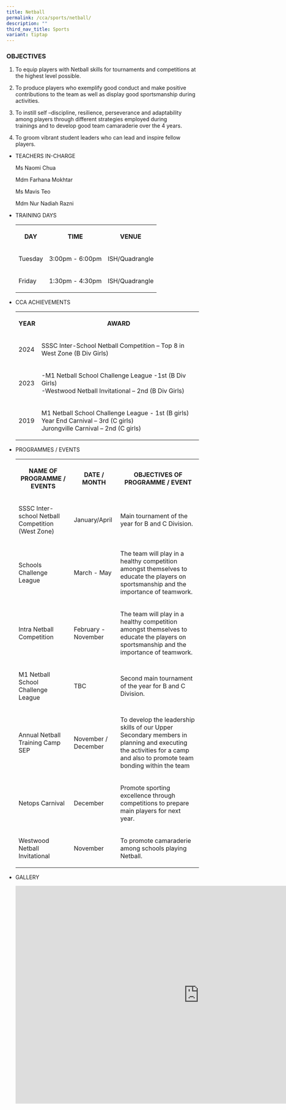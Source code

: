 ```yaml
---
title: Netball
permalink: /cca/sports/netball/
description: ""
third_nav_title: Sports
variant: tiptap
---
```

<h3>OBJECTIVES</h3>
<ol data-tight="true" class="tight">
<li>
<p>To equip players with Netball skills for tournaments and competitions
at the highest level possible.</p>
</li>
<li>
<p>To produce players who exemplify good conduct and make positive contributions
to the team as well as display good sportsmanship during activities.</p>
</li>
<li>
<p>To instill self –discipline, resilience, perseverance and adaptability
among players through different strategies employed during trainings&nbsp;and
to develop good team camaraderie over the 4 years.</p>
</li>
<li>
<p>To groom vibrant student leaders who can lead and inspire fellow players.</p>
</li>
</ol>
<ul>
<li>
<p>TEACHERS IN-CHARGE</p>
<p>Ms Naomi Chua</p>
<p>Mdm Farhana Mokhtar</p>
<p>Ms Mavis Teo</p>
<p>Mdm Nur Nadiah Razni</p>
<p></p>
</li>
<li>
<p>TRAINING DAYS</p>
<p></p>
<table>
<tbody>
<tr>
<th rowspan="1" colspan="1">
<p>DAY</p>
</th>
<th rowspan="1" colspan="1">
<p>TIME</p>
</th>
<th rowspan="1" colspan="1">
<p>VENUE</p>
</th>
</tr>
<tr>
<td rowspan="1" colspan="1">
<p>Tuesday</p>
</td>
<td rowspan="1" colspan="1">
<p>3:00pm - 6:00pm</p>
</td>
<td rowspan="1" colspan="1">
<p>ISH/Quadrangle</p>
</td>
</tr>
<tr>
<td rowspan="1" colspan="1">
<p>Friday</p>
</td>
<td rowspan="1" colspan="1">
<p>1:30pm - 4:30pm</p>
</td>
<td rowspan="1" colspan="1">
<p>ISH/Quadrangle</p>
</td>
</tr>
</tbody>
</table>
</li>
<li>
<p>CCA ACHIEVEMENTS</p>
<p></p>
<table>
<tbody>
<tr>
<th rowspan="1" colspan="1">
<p>YEAR</p>
</th>
<th rowspan="1" colspan="1">
<p>AWARD</p>
</th>
</tr>
<tr>
<td rowspan="1" colspan="1">
<p>2024</p>
</td>
<td rowspan="1" colspan="1">
<p>SSSC Inter-School Netball Competition – Top 8 in West Zone (B Div Girls)</p>
</td>
</tr>
<tr>
<td rowspan="1" colspan="1">
<p>2023</p>
</td>
<td rowspan="1" colspan="1">
<p>-M1 Netball School Challenge League -1st (B Div Girls)
<br>-Westwood Netball Invitational – 2nd (B Div Girls)</p>
</td>
</tr>
<tr>
<td rowspan="1" colspan="1">
<p>2019</p>
</td>
<td rowspan="1" colspan="1">
<p>M1 Netball School Challenge League - 1st (B girls)
<br>Year End Carnival – 3rd (C girls)
<br>Jurongville Carnival – 2nd (C girls)</p>
</td>
</tr>
</tbody>
</table>
</li>
<li>
<p>PROGRAMMES / EVENTS</p>
<p></p>
<table>
<tbody>
<tr>
<th rowspan="1" colspan="1">
<p>NAME OF PROGRAMME / EVENTS</p>
</th>
<th rowspan="1" colspan="1">
<p>DATE / MONTH</p>
</th>
<th rowspan="1" colspan="1">
<p>OBJECTIVES OF PROGRAMME / EVENT</p>
</th>
</tr>
<tr>
<td rowspan="1" colspan="1">
<p>SSSC Inter-school Netball Competition (West Zone)</p>
</td>
<td rowspan="1" colspan="1">
<p>January/April</p>
</td>
<td rowspan="1" colspan="1">
<p>Main tournament of the year for B and C Division.</p>
</td>
</tr>
<tr>
<td rowspan="1" colspan="1">
<p>Schools Challenge League</p>
</td>
<td rowspan="1" colspan="1">
<p>March - May</p>
</td>
<td rowspan="1" colspan="1">
<p>The team will play in a healthy competition amongst themselves to educate
the players on sportsmanship and the importance of teamwork.</p>
</td>
</tr>
<tr>
<td rowspan="1" colspan="1">
<p>Intra Netball Competition</p>
</td>
<td rowspan="1" colspan="1">
<p>February - November</p>
</td>
<td rowspan="1" colspan="1">
<p>The team will play in a healthy competition amongst themselves to educate
the players on sportsmanship and the importance of teamwork.</p>
</td>
</tr>
<tr>
<td rowspan="1" colspan="1">
<p>M1 Netball School Challenge League</p>
</td>
<td rowspan="1" colspan="1">
<p>TBC</p>
</td>
<td rowspan="1" colspan="1">
<p>Second main tournament of the year for B and C Division.</p>
</td>
</tr>
<tr>
<td rowspan="1" colspan="1">
<p>Annual Netball Training Camp SEP</p>
</td>
<td rowspan="1" colspan="1">
<p>November / December</p>
</td>
<td rowspan="1" colspan="1">
<p>To develop the leadership skills of our Upper Secondary members in planning
and executing the activities for a camp and also to promote team bonding
within the team</p>
</td>
</tr>
<tr>
<td rowspan="1" colspan="1">
<p>Netops Carnival</p>
</td>
<td rowspan="1" colspan="1">
<p>December</p>
</td>
<td rowspan="1" colspan="1">
<p>Promote sporting excellence through competitions to prepare main players
for next year.</p>
</td>
</tr>
<tr>
<td rowspan="1" colspan="1">
<p>Westwood Netball Invitational</p>
</td>
<td rowspan="1" colspan="1">
<p>November</p>
</td>
<td rowspan="1" colspan="1">
<p>To promote camaraderie among schools playing Netball.</p>
</td>
</tr>
</tbody>
</table>
</li>
<li>
<p>GALLERY</p>
<p></p>
<div class="iframe-wrapper">
<iframe height="569" width="960" allowfullscreen="true" frameborder="0" src="https://docs.google.com/presentation/d/e/2PACX-1vT2CP4zumkjjjgEJHJxTGQHkiUgwQtWuomsg-pcDkeoj854io9in7MQqGHROIOQsFPsV_dJBZmXoXPe/embed?start=true&amp;loop=true&amp;delayms=3000"></iframe>
</div>
<p></p>
</li>
</ul>
<p></p>